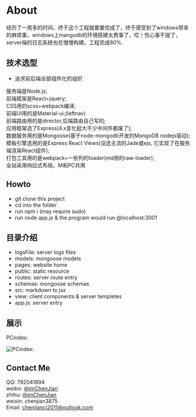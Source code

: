 # About

经历了一周多的时间，终于这个工程就要要完成了，终于感受到了windows带来的麻烦事，windows上mangodb的环境搭建太费事了，哎！伤心事不提了，server端的日志系统也在慢慢构建。工程完成80%.

## 技术选型

* 追求前后端全部组件化的组织

服务端是Node.js;<br />
前端框架是React+jquery;<br />
CSS用的scss+webpack编译;<br />
前端UI用的是Material-ui;(leftnav)<br />
前端路由用的是director,后端路由自己写的;<br />
应用框架选了Express(4.x变化挺大不少中间件都废了);<br />
数据服务用的是Mongoose(基于node-mongodb开发的MongoDB nodejs驱动);<br />
模板引擎选用的是Express React Views(没选主流的Jade或ejs, 它实现了在服务端渲染React组件);<br />
打包工具用的是webpack+一些列的loader(md用的raw-loader);<br />
全站采用响应式布局，M和PC共用

## Howto

* git clone this project
* cd into the folder
* run npm i (may require sudo)
* run node app.js & the program would run @localhost:3001

## 目录介绍

* logsFile: server logs files
* models: mongoose models
* pages: website home
* public: static resource
* routes: server route entry
* schemas: mongoose schemas
* src: markdown to jsx
* view: client components & server templetes
* app.js: server entry

## 展示

PCindex:

![PCindex:](https://github.com/coderwin/pblog/tree/master/public/img/pcindex.jpg)


## Contact Me
QQ: 792041894<br/>
weibo: [@imChenJian](http://weibo.com/2973985050)<br/>
zhihu: [@imChenJian](https://www.zhihu.com/people/imchenjian)<br/>
weixin: chenjian3875<br/>
Email: chenjiancj2011@outlook.com<br/>


